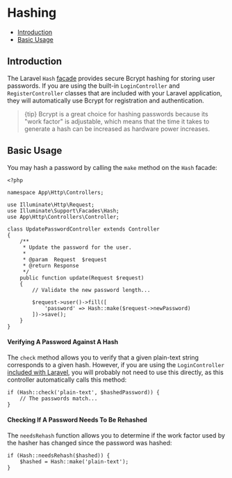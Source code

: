 # Hashing

- [Introduction](#introduction)
- [Basic Usage](#basic-usage)

<a name="introduction"></a>
## Introduction

The Laravel `Hash` [facade](facades.md) provides secure Bcrypt hashing for storing user passwords. If you are using the built-in `LoginController` and `RegisterController` classes that are included with your Laravel application, they will automatically use Bcrypt for registration and authentication.

> {tip} Bcrypt is a great choice for hashing passwords because its "work factor" is adjustable, which means that the time it takes to generate a hash can be increased as hardware power increases.

<a name="basic-usage"></a>
## Basic Usage

You may hash a password by calling the `make` method on the `Hash` facade:

    <?php

    namespace App\Http\Controllers;

    use Illuminate\Http\Request;
    use Illuminate\Support\Facades\Hash;
    use App\Http\Controllers\Controller;

    class UpdatePasswordController extends Controller
    {
        /**
         * Update the password for the user.
         *
         * @param  Request  $request
         * @return Response
         */
        public function update(Request $request)
        {
            // Validate the new password length...

            $request->user()->fill([
                'password' => Hash::make($request->newPassword)
            ])->save();
        }
    }

#### Verifying A Password Against A Hash

The `check` method allows you to verify that a given plain-text string corresponds to a given hash. However, if you are using the `LoginController` [included with Laravel](authentication.md), you will probably not need to use this directly, as this controller automatically calls this method:

    if (Hash::check('plain-text', $hashedPassword)) {
        // The passwords match...
    }

#### Checking If A Password Needs To Be Rehashed

The `needsRehash` function allows you to determine if the work factor used by the hasher has changed since the password was hashed:

    if (Hash::needsRehash($hashed)) {
        $hashed = Hash::make('plain-text');
    }
